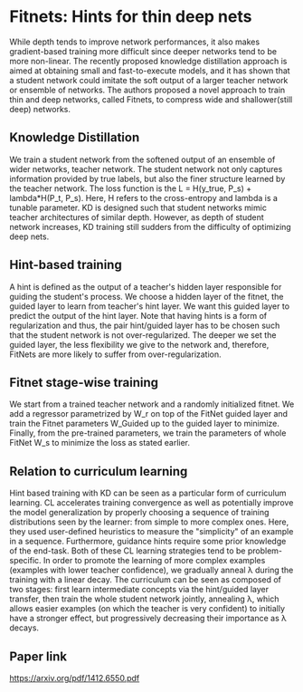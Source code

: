# Fitnets: Hints for thin deep nets

While depth tends to improve network performances, it also makes gradient-based training more difficult since deeper networks tend to be more non-linear. The recently proposed knowledge distillation approach is aimed at obtaining small and
fast-to-execute models, and it has shown that a student network could imitate the soft output of a larger teacher network or ensemble of networks. The authors proposed a novel approach to train thin and deep networks, called Fitnets, to compress wide and shallower(still deep) networks.

## Knowledge Distillation

We train a student network from the softened output of an ensemble of wider networks, teacher network. The student network not only captures information provided by true labels, but also the finer structure learned by the teacher network. The loss function is the L = H(y_true, P_s) + lambda*H(P_t, P_s). Here, H refers to the cross-entropy and lambda is a tunable parameter. KD is designed such that student networks mimic teacher architectures of similar depth. However, as depth of student network increases, KD training still sudders from the difficulty of optimizing deep nets.

## Hint-based training

A hint is defined as the output of a teacher's hidden layer responsible for guiding the student's process. We choose a hidden layer of the fitnet, the guided layer to learn from teacher's hint layer. We want this guided layer to predict the output of the hint layer. Note that having hints is a form of regularization and thus, the pair hint/guided layer has to be chosen such that the student network is not over-regularized. The deeper we set the guided layer, the less flexibility we give to the network and, therefore, FitNets are more likely to suffer from over-regularization.

## Fitnet stage-wise training

We start from a trained teacher network and a randomly initialized fitnet. We add a regressor parametrized by W_r on top of the FitNet guided layer and train the Fitnet parameters W_Guided up to the guided layer to minimize. Finally, from the pre-trained parameters, we train the parameters of whole FitNet W_s to minimize the loss as stated earlier.

## Relation to curriculum learning

Hint based training with KD can be seen as a particular form of curriculum learning. CL accelerates training convergence as well as potentially improve the model generalization by properly choosing a sequence of training distributions seen by the learner: from simple to more complex ones. Here, they used user-defined heuristics to measure the "simplicity" of an example in a sequence. Furthermore, guidance hints require some prior knowledge of the end-task. Both of these CL learning strategies tend to be problem-specific. In order to promote the learning of more complex examples (examples with lower teacher confidence), we gradually anneal λ during the training with a linear decay. The curriculum can be seen as composed of two stages: first learn intermediate concepts via the hint/guided layer transfer, then train the whole student network jointly, annealing λ, which allows easier examples (on which the teacher is very confident) to initially have a stronger effect, but progressively decreasing their importance as λ decays.

## Paper link

https://arxiv.org/pdf/1412.6550.pdf
